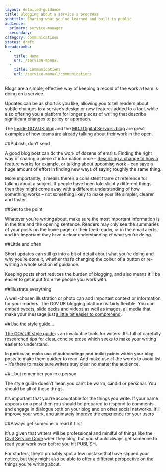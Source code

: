 ```yaml
---
layout: detailed-guidance
title: Blogging about a service's progress
subtitle: Sharing what you've learned and built in public
audience:
  primary: service-manager
  secondary:
category: communications
status: draft
breadcrumbs:
  -
    title: Home
    url: /service-manual
  -
    title: Communications
    url: /service-manual/communications
---
```


Blogs are a simple, effective way of keeping a record of the work a team is doing on a service. 

Updates can be as short as you like, allowing you to tell readers about subtle changes to a service’s design or new features added to a tool, while also offering you a platform for longer pieces of writing that describe significant changes to policy or approach.

The [Inside GOV.UK blog](https://insidegovuk.blog.gov.uk/) and the [MOJ Digital Services blog](http://blogs.justice.gov.uk/digital/) are great examples of how teams are already talking about their work in the open.

##Publish, don’t send

A good blog post can do the work of dozens of emails. Finding the right way of sharing a piece of information once – [describing a change to how a feature works](https://insidegovuk.blog.gov.uk/2013/08/07/the-future-of-detailed-guides/) for example, or [talking about upcoming work](https://insidegovuk.blog.gov.uk/2013/09/23/coming-in-this-sprint-featuring-on-topics-changes-to-html-publications-and-more/) – can save a huge amount of effort in finding new ways of saying roughly the same thing.

More importantly, it means there’s a consistent frame of reference for talking about a subject. If people have been told slightly different things then they might come away with a different understanding of how something works – not something likely to make your life simpler, clearer and faster.

##Get to the point

Whatever you’re writing about, make sure the most important information is in the title and the opening sentence. Readers may only see the summaries of your posts on the home page, or their feed reader, or in the email alerts, and it’s important they have a clear understanding of what you’re doing.

##Little and often

Short updates can still go into a bit of detail about what you’re doing and why you’re done it, whether that’s changing the colour of a button or re-writing a whole section of guidance.

Keeping posts short reduces the burden of blogging, and also means it’ll be easier to get input from the people you work with.

##Illustrate everything

A well-chosen illustration or photo can add important context or information for your readers. The GOV.UK blogging platform is fairly flexible. You can embed tweets, slide decks and videos as well as images, all media that make your message just [a little bit easier to comprehend](https://insidegovuk.blog.gov.uk/2013/09/11/prototyping-browse-and-navigation/).

##Use the style guide...

[The GOV.UK style guide](https://www.gov.uk/designprinciples/styleguide) is an invaluable tools for writers. It’s full of carefully researched tips for clear, concise prose which seeks to make your writing easier to understand.

In particular, make use of subheadings and bullet points within your blog posts to make them quicker to read. And make use of the words to avoid list – it’s there to make sure writers stay clear no matter the audience.

##...but remember you’re a person

The style guide doesn’t mean you can’t be warm, candid or personal. You should be all of these things. 

It’s important that you’re accountable for the things you write. If your name appears on a post then you should be prepared to respond to comments and engage in dialogue both on your blog and on other social networks. It’ll improve your work, and ultimately improve the experience for your users

##Always get someone to read it first

It’s a given that writers will be professional and mindful of things like the [Civil Service Code](http://www.civilservice.gov.uk/about/values) when they blog, but you should always get someone to read your work over before you hit PUBLISH. 

For starters, they’ll probably spot a few mistake that have slipped your notice, but they might also be able to offer a different perspective on the things you’re writing about. 
